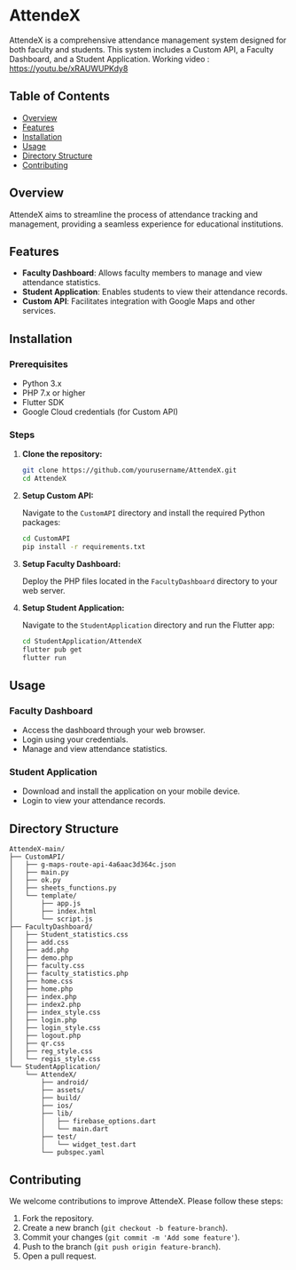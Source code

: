 # AttendeX

AttendeX is a comprehensive attendance management system designed for both faculty and students. This system includes a Custom API, a Faculty Dashboard, and a Student Application.
Working video : https://youtu.be/xRAUWUPKdy8

## Table of Contents
- [Overview](#overview)
- [Features](#features)
- [Installation](#installation)
- [Usage](#usage)
- [Directory Structure](#directory-structure)
- [Contributing](#contributing)

## Overview

AttendeX aims to streamline the process of attendance tracking and management, providing a seamless experience for educational institutions.

## Features

- **Faculty Dashboard**: Allows faculty members to manage and view attendance statistics.
- **Student Application**: Enables students to view their attendance records.
- **Custom API**: Facilitates integration with Google Maps and other services.

## Installation

### Prerequisites

- Python 3.x
- PHP 7.x or higher
- Flutter SDK
- Google Cloud credentials (for Custom API)

### Steps

1. **Clone the repository:**

   ```bash
   git clone https://github.com/yourusername/AttendeX.git
   cd AttendeX
   ```

2. **Setup Custom API:**

   Navigate to the `CustomAPI` directory and install the required Python packages:

   ```bash
   cd CustomAPI
   pip install -r requirements.txt
   ```

3. **Setup Faculty Dashboard:**

   Deploy the PHP files located in the `FacultyDashboard` directory to your web server.

4. **Setup Student Application:**

   Navigate to the `StudentApplication` directory and run the Flutter app:

   ```bash
   cd StudentApplication/AttendeX
   flutter pub get
   flutter run
   ```

## Usage

### Faculty Dashboard

- Access the dashboard through your web browser.
- Login using your credentials.
- Manage and view attendance statistics.

### Student Application

- Download and install the application on your mobile device.
- Login to view your attendance records.

## Directory Structure

```
AttendeX-main/
├── CustomAPI/
│   ├── g-maps-route-api-4a6aac3d364c.json
│   ├── main.py
│   ├── ok.py
│   ├── sheets_functions.py
│   └── template/
│       ├── app.js
│       ├── index.html
│       └── script.js
├── FacultyDashboard/
│   ├── Student_statistics.css
│   ├── add.css
│   ├── add.php
│   ├── demo.php
│   ├── faculty.css
│   ├── faculty_statistics.php
│   ├── home.css
│   ├── home.php
│   ├── index.php
│   ├── index2.php
│   ├── index_style.css
│   ├── login.php
│   ├── login_style.css
│   ├── logout.php
│   ├── qr.css
│   ├── reg_style.css
│   └── regis_style.css
└── StudentApplication/
    └── AttendeX/
        ├── android/
        ├── assets/
        ├── build/
        ├── ios/
        ├── lib/
        │   ├── firebase_options.dart
        │   └── main.dart
        ├── test/
        │   └── widget_test.dart
        └── pubspec.yaml
```

## Contributing

We welcome contributions to improve AttendeX. Please follow these steps:

1. Fork the repository.
2. Create a new branch (`git checkout -b feature-branch`).
3. Commit your changes (`git commit -m 'Add some feature'`).
4. Push to the branch (`git push origin feature-branch`).
5. Open a pull request.


